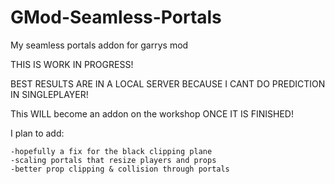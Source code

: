 # GMod-Seamless-Portals
My seamless portals addon for garrys mod

THIS IS WORK IN PROGRESS!

BEST RESULTS ARE IN A LOCAL SERVER BECAUSE I CANT DO PREDICTION IN SINGLEPLAYER!

This WILL become an addon on the workshop ONCE IT IS FINISHED!


I plan to add:
```
-hopefully a fix for the black clipping plane
-scaling portals that resize players and props
-better prop clipping & collision through portals
```
